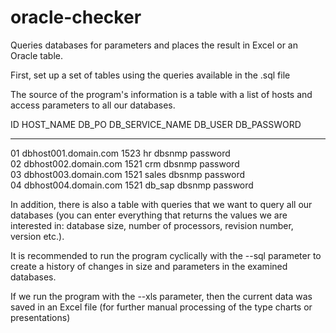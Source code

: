 # oracle-checker
Queries databases for parameters and places the result in Excel or an Oracle table.


First, set up a set of tables using the queries available in the .sql file

The source of the program's information is a table with a list of hosts and access parameters to all our databases.


 ID HOST_NAME                DB_PO DB_SERVICE_NAME   DB_USER     DB_PASSWORD  
 -- ----------------------   ----- ----------------  ---------   -------------
 01 dbhost001.domain.com     1523  hr                dbsnmp      password     
 02 dbhost002.domain.com     1521  crm               dbsnmp      password     
 03 dbhost003.domain.com     1521  sales             dbsnmp      password     
 04 dbhost004.domain.com     1521  db_sap            dbsnmp      password     
  

In addition, there is also a table with queries that we want to query all our databases (you can enter everything that returns the values we are interested in: database size, number of processors, revision number, version etc.).

It is recommended to run the program cyclically with the --sql parameter to create a history of changes in size and parameters in the examined databases.

If we run the program with the --xls parameter, then the current data was saved in an Excel file (for further manual processing of the type charts or presentations)
